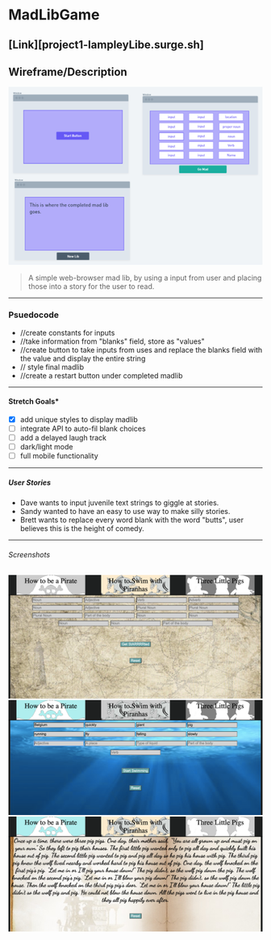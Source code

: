 # MadLibGame
[Link][project1-lampleyLibe.surge.sh]
---
## Wireframe/Description
![Image](madwireframe.png)
> A simple web-browser mad lib, by using a input from user and placing those into a story for the user to read. 
---
### Psuedocode
- //create constants for inputs
- //take information from "blanks" field, store as "values"
- //create button to take inputs from uses and replace the blanks field with the value and display the entire string
- // style final madlib
- //create a restart button under completed madlib
---
#### Stretch Goals*
- [x] add unique styles to display madlib
- [ ] integrate API to auto-fil blank choices
- [ ] add a delayed laugh track
- [ ] dark/light mode
- [ ] full mobile functionality
---
##### User Stories
- Dave wants to input juvenile text strings to giggle at stories.
- Sandy wanted to have an easy to use way to make silly stories.
- Brett wants to replace every word blank with the word "butts", user believes this is the height of comedy.
---
###### Screenshots
![Image](Images/sShot1.png)
![Image](Images/sShot2.png)
![Image](Images/sShot3.png)